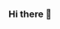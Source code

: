 ### Hi there 👋

<!-- #### Github Public Stats
<a href="#">
  <img align="left" height="200px" width="100%" src="https://github-readme-stats.vercel.app/api?username=kc596&count_private=true&show_icons=true" />
</a>
</div>
 -->
<!-- ![github languages](https://github-readme-stats.anuraghazra1.vercel.app/api/top-langs/?username=kc596&theme=radical&card_width=450&layout=compact&langs_count=10&hide=css,html,scss) -->

<!--
**kc596/kc596** is a ✨ _special_ ✨ repository because its `README.md` (this file) appears on your GitHub profile.

Here are some ideas to get you started:

- 🔭 I’m currently working on ...
- 🌱 I’m currently learning ...
- 👯 I’m looking to collaborate on ...
- 🤔 I’m looking for help with ...
- 💬 Ask me about ...
- 📫 How to reach me: ...
- 😄 Pronouns: ...
- ⚡ Fun fact: ...
-->
